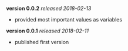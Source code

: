 **version 0.0.2** *released 2018-02-13*
* provided most important values as variables

**version 0.0.1** *released 2018-02-11*
* published first version